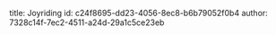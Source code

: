 title: Joyriding
id: c24f8695-dd23-4056-8ec8-b6b79052f0b4
author: 7328c14f-7ec2-4511-a24d-29a1c5ce23eb
